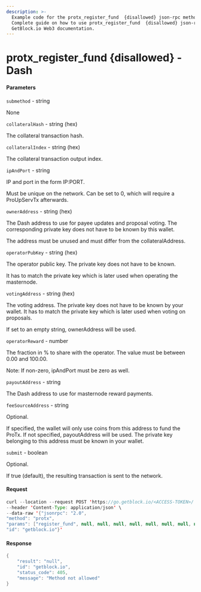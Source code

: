 ```yaml
---
description: >-
  Example code for the protx_register_fund  {disallowed} json-rpc method.
  Сomplete guide on how to use protx_register_fund  {disallowed} json-rpc in
  GetBlock.io Web3 documentation.
---
```


# protx\_register\_fund {disallowed} - Dash

#### Parameters

`submethod` - string

None

`collateralHash` - string (hex)

The collateral transaction hash.

`collateralIndex` - string (hex)

The collateral transaction output index.

`ipAndPort` - string

IP and port in the form IP:PORT.

Must be unique on the network. Can be set to 0, which will require a ProUpServTx afterwards.

`ownerAddress` - string (hex)

The Dash address to use for payee updates and proposal voting. The corresponding private key does not have to be known by this wallet.

The address must be unused and must differ from the collateralAddress.

`operatorPubKey` - string (hex)

The operator public key. The private key does not have to be known.

It has to match the private key which is later used when operating the masternode.

`votingAddress` - string (hex)

The voting address. The private key does not have to be known by your wallet. It has to match the private key which is later used when voting on proposals.

If set to an empty string, ownerAddress will be used.

`operatorReward` - number

The fraction in % to share with the operator. The value must be between 0.00 and 100.00.

Note: If non-zero, ipAndPort must be zero as well.

`payoutAddress` - string

The Dash address to use for masternode reward payments.

`feeSourceAddress` - string

Optional.

If specified, the wallet will only use coins from this address to fund the ProTx. If not specified, payoutAddress will be used. The private key belonging to this address must be known in your wallet.

`submit` - boolean

Optional.

If true (default), the resulting transaction is sent to the network.

#### Request

```java
curl --location --request POST 'https://go.getblock.io/<ACCESS-TOKEN>/' \
--header 'Content-Type: application/json' \
--data-raw '{"jsonrpc": "2.0",
"method": "protx",
"params": ["register_fund", null, null, null, null, null, null, null, null, null, null],
"id": "getblock.io"}'
```

#### Response

```java
{
    "result": "null",
    "id": "getblock.io",
    "status_code": 405,
    "message": "Method not allowed"
}
```
